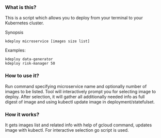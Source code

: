 ### What is this?

This is a script which allows you to deploy from your terminal to your Kubernetes cluster.

Synopsis
```
kdeploy microservice [images size list]
```

Examples:
```
kdeploy data-generator
kdeploy risk-manager 50
```

### How to use it?

Run command specifying microservice name and optionally number of images to be listed.
Tool will interactively prompt you for selecting image to deploy.
After selection, it will gather all additionally needed info as full digest of image and using kubectl update image
in deployment/statefulset.

### How it works?

It gets images list and related info with help of gcloud command, updates image with kubectl.
For interactive selection go script is used.
